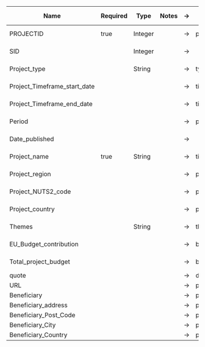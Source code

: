 | Name                         | Required | Type    | Notes | -> | Name                             | Required | Type   | Notes | ( ) | Direct mapping | Default value | Additional logic |
|------------------------------|----------|---------|-------|----|----------------------------------|----------|--------|-------|-----|----------------|---------------|------------------|
| PROJECTID                    | true     | Integer |       | -> | project_id                       | true     | String |       | ( ) |                |               |                  |
| SID                          |          | Integer |       | -> |                                  |          |        |       | ( ) |                |               |                  |
| Project_type                 |          | String  |       | -> | type                             |          | Array  |       | ( ) | true           |               |                  |
| Project_Timeframe_start_date |          |         |       | -> | timeframe.from                   |          |        |       | ( ) | true           |               |                  |
| Project_Timeframe_end_date   |          |         |       | -> | timeframe.to                     |          |        |       | ( ) | true           |               |                  |
| Period                       |          |         |       | -> | period                           |          |        |       | ( ) | true           |               |                  |
| Date_published               |          |         |       | -> |                                  |          |        |       | ( ) |                |               |                  |
| Project_name                 | true     | String  |       | -> | title                            | true     | String |       | ( ) |                |               |                  |
| Project_region               |          |         |       | -> | project_locations[].region       |          |        |       | ( ) |                |               |                  |
| Project_NUTS2_code           |          |         |       | -> | project_locations[].nuts2        |          |        |       | ( ) |                |               |                  |
| Project_country              |          |         |       | -> | project_locations[].country_code |          |        |       | ( ) |                |               |                  |
| Themes                       |          | String  |       | -> | themes                           | Array    |        |       | ( ) |                |               |                  |
| EU_Budget_contribution       |          |         |       | -> | budget.eu_contrib                |          |        |       | ( ) |                |               |                  |
| Total_project_budget         |          |         |       | -> | budget.total_cost                |          |        |       | ( ) |                |               |                  |
| quote                        |          |         |       | -> | description                      |          |        |       | ()  |                |               |                  |
| URL                          |          |         |       | -> | project_website                  |          |        |       | ()  |                |               |                  |
| Beneficiary                  |          |         |       | -> | partners[].name                  |          |        |       | ()  |                |               |                  |
| Beneficiary_address          |          |         |       | -> | partners[].address               |          |        |       | ()  |                |               |                  |
| Beneficiary_Post_Code        |          |         |       | -> | partners[].address               |          |        |       | ()  |                |               |                  |
| Beneficiary_City             |          |         |       | -> | partners[].address               |          |        |       | ()  |                |               |                  |
| Beneficiary_Country          |          |         |       | -> | partners[].country               |          |        |       | ()  |                |               |                  |
